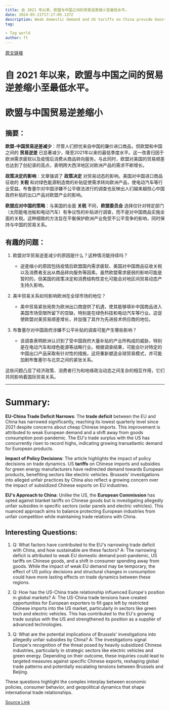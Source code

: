 ```yaml
---
title: 自 2021 年以来，欧盟与中国之间的贸易逆差缩小至最低水平。
date: 2024-05-21T17:17:05.137Z
description: Weak domestic demand and US tariffs on China provide boost to Europe’s transatlantic exports
tag: 

- Tag world
author: ft
---
```


[原文链接](https://ft.com/content/49ba85b6-c323-4955-ba48-9b1ecdfd3cf8)

# 自 2021 年以来，欧盟与中国之间的贸易逆差缩小至最低水平。

# 欧盟与中国贸易逆差缩小

## 摘要：
**欧盟-中国贸易逆差减少**：尽管人们担忧来自中国的廉价进口商品，但欧盟和中国之间的 **贸易逆差** 已显著减少，降至2021年以来的最低季度水平。这一改善归因于欧洲需求疲软以及疫情后消费从商品转向服务。与此同时，欧盟对美国的贸易顺差也达到了创纪录的高点，表明跨大西洋地区对欧洲产品的需求不断增长。

**政策决定的影响**：文章强调了 **政策决定** 对贸易动态的影响。美国对中国进口商品征收的 **关税** 和对绿色能源制造商的补贴促使需求转向欧洲产品，使电动汽车等行业受益。布鲁塞尔对中国涉嫌不公平做法进行的调查也反映出人们越来越担心中国政府补贴的出口产品对欧盟产业的影响。

**欧盟应对中国的策略**：与美国的全面 **关税** 不同，**欧盟委员会** 选择仅针对特定部门（太阳能电池板和电动汽车）有争议性的补贴进行调查，而不是对中国商品实施全面的关税。这种细致的方法旨在平衡保护欧洲产业免受不公平竞争的影响，同时保持与中国的贸易关系。

## 有趣的问题： 
1. 欧盟对华贸易逆差减少的原因是什么？这种情况能持续吗？
   - 逆差缩小的原因包括疫情后欧盟国内需求疲软、美国对中国商品征收关税以及消费者支出从商品转向服务等因素。虽然欧盟需求疲弱的影响可能是暂时的，但美国的政策决定和消费结构性变化可能会对地区间贸易动态产生持久影响。

2. 美中贸易关系如何影响欧洲在全球市场的地位？
   - 美中贸易紧张局势为欧洲出口商提供了机遇，使其能够填补中国商品进入美国市场受限所留下的空缺，特别是在绿色科技和电动汽车等行业。这促使欧盟对美贸易顺差增长，并加强了其作为先进技术供应商的地位。

3. 布鲁塞尔对中国政府涉嫌不公平补贴的调查可能产生哪些影响？
   - 该调查表明欧洲认识到了受中国政府大量补贴的产业所构成的威胁，特别是在电动汽车和绿色能源等战略行业。根据调查结果，可能会针对特定的中国出口产品采取有针对性的措施，这将重新塑造全球贸易模式，并可能加剧布鲁塞尔与北京之间的紧张关系。

这些问题凸显了经济政策、消费者行为和地缘政治动态之间复杂的相互作用，它们共同影响着国际贸易关系。
            


---

# Summary: 

**EU-China Trade Deficit Narrows**: The **trade deficit** between the EU and China has narrowed significantly, reaching its lowest quarterly level since 2021 despite concerns about cheap Chinese imports. This improvement is attributed to weak European demand and a shift away from goods consumption post-pandemic. The EU's trade surplus with the US has concurrently risen to record highs, indicating growing transatlantic demand for European products. 

**Impact of Policy Decisions**: The article highlights the impact of policy decisions on trade dynamics. US **tariffs** on Chinese imports and subsidies for green energy manufacturers have redirected demand towards European products, benefiting sectors like electric vehicles. Brussels' investigations into alleged unfair practices by China also reflect a growing concern over the impact of subsidized Chinese exports on EU industries. 

**EU's Approach to China**: Unlike the US, the **European Commission** has opted against blanket tariffs on Chinese goods but is investigating allegedly unfair subsidies in specific sectors (solar panels and electric vehicles). This nuanced approach aims to balance protecting European industries from unfair competition while maintaining trade relations with China. 


## Interesting Questions: 
1. Q: What factors have contributed to the EU's narrowing trade deficit with China, and how sustainable are these factors? 
A: The narrowing deficit is attributed to weak EU domestic demand post-pandemic, US tariffs on Chinese goods, and a shift in consumer spending away from goods. While the impact of weak EU demand may be temporary, the effect of US policy decisions and structural changes in consumption could have more lasting effects on trade dynamics between these regions. 

2. Q: How has the US-China trade relationship influenced Europe's position in global markets? 
A: The US-China trade tensions have created opportunities for European exporters to fill gaps left by restricted Chinese imports into the US market, particularly in sectors like green tech and electric vehicles. This has contributed to the EU's growing trade surplus with the US and strengthened its position as a supplier of advanced technologies. 

3. Q: What are the potential implications of Brussels' investigations into allegedly unfair subsidies by China? 
A: The investigations signal Europe's recognition of the threat posed by heavily subsidized Chinese industries, particularly in strategic sectors like electric vehicles and green energy. Depending on their outcome, these inquiries could lead to targeted measures against specific Chinese exports, reshaping global trade patterns and potentially escalating tensions between Brussels and Beijing. 

These questions highlight the complex interplay between economic policies, consumer behavior, and geopolitical dynamics that shape international trade relationships.

[Source Link](https://ft.com/content/49ba85b6-c323-4955-ba48-9b1ecdfd3cf8)

